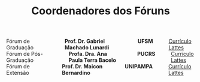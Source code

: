 ﻿---
layout: page-fullwidth
title: "Coordenadores dos Fóruns"
subheadline: ""
permalink: "/coordenacao_eventos/"
header:
   image_fullwidth: BannerERES2023.png
---

<div class="row">
	<div class="small-12 large-4 columns">
        Fórum de Graduação<br>
			<img src="https://eres-sbc-br.github.io/eres2021/images/semfoto.jpg" alt=""><br>
			<b>Prof. Dr. Gabriel Machado Lunardi</b><br>
			<b>UFSM</b><br>
			<a href="" target="_blank">Currículo Lattes</a>
  </div>
  <div class="small-12 large-4 columns">
         Fórum de Pós-Graduação<br>
			<img src="https://eres-sbc-br.github.io/eres2021/images/semfoto.jpg" alt=""><br>
			<b>Profa. Dra. Ana Paula Terra Bacelo</b><br>
		    <b>PUCRS</b><br>
			<a href="" target="_blank">Currículo Lattes</a>
  </div>
  <div class="small-12 large-4 columns">
        Fórum de Extensão<br>
			<img src="https://eres-sbc-br.github.io/eres2021/images/silveira.gif" alt=""><br>
			<b>Prof. Dr. Maicon Bernardino</b><br>
			<b>UNIPAMPA</b><br>
			<a href="" target="_blank">Currículo Lattes</a>
  </div>  
</div>
